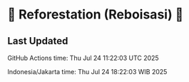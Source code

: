 
# 🌳 Reforestation (Reboisasi) 🌲

## Last Updated

GitHub Actions time: Thu Jul 24 11:22:03 UTC 2025

Indonesia/Jakarta time: Thu Jul 24 18:22:03 WIB 2025
